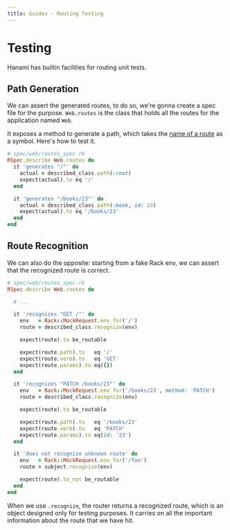```yaml
---
title: Guides - Routing Testing
---
```


# Testing

Hanami has builtin facilities for routing unit tests.

## Path Generation

We can assert the generated routes, to do so, we're gonna create a spec file for the purpose.
`Web.routes` is the class that holds all the routes for the application named `Web`.

It exposes a method to generate a path, which takes the [name of a route](/guides/routing/basic-usage#named-routes) as a symbol.
Here's how to test it.

```ruby
# spec/web/routes_spec.rb
RSpec.describe Web.routes do
  it 'generates "/"' do
    actual = described_class.path(:root)
    expect(actual).to eq '/'
  end

  it 'generates "/books/23"' do
    actual = described_class.path(:book, id: 23)
    expect(actual).to eq '/books/23'
  end
end
```

## Route Recognition

We can also do the opposite: starting from a fake Rack env, we can assert that the recognized route is correct.

```ruby
# spec/web/routes_spec.rb
RSpec.describe Web.routes do

  # ...

  it 'recognizes "GET /"' do
    env   = Rack::MockRequest.env_for('/')
    route = described_class.recognize(env)

    expect(route).to be_routable

    expect(route.path).to   eq '/'
    expect(route.verb).to   eq 'GET'
    expect(route.params).to eq({})
  end

  it 'recognizes "PATCH /books/23"' do
    env   = Rack::MockRequest.env_for('/books/23', method: 'PATCH')
    route = described_class.recognize(env)

    expect(route).to be_routable

    expect(route.path).to   eq '/books/23'
    expect(route.verb).to   eq 'PATCH'
    expect(route.params).to eq(id: '23')
  end

  it 'does not recognize unknown route' do
    env   = Rack::MockRequest.env_for('/foo')
    route = subject.recognize(env)

    expect(route).to_not be_routable
  end
end
```

When we use `.recognize`, the router returns a recognized route, which is an object designed only for testing purposes.
It carries on all the important information about the route that we have hit.
